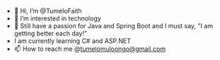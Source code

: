 - 👋 Hi, I’m @TumeloFaith
- 👀 I’m interested in technology
- 🌱 Still have a passion for Java and Spring Boot and I must say, "I am getting better each day!"
- I am currently learning C# and ASP.NET
- 📫 How to reach me @tumelomuloongo@gmail.com

<!---
TumeloFaith/TumeloFaith is a ✨ special ✨ repository because its `README.md` (this file) appears on your GitHub profile.
You can click the Preview link to take a look at your changes.
--->
